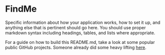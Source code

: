 # FindMe
Specific information about how your application works, how to set it up, and anything else that is pertinent should go here. You should use proper markdown syntax including headings, tables, and lists where appropriate.

For a guide on how to build this README.md, take a look at some popular public GitHub projects. Someone already did some heavy lifting [here](https://github.com/matiassingers/awesome-readme).
